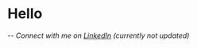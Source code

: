 # Hello

-- *Connect with me on [LinkedIn](https://www.linkedin.com/in/mfaria3d/) (currently not updated)*
